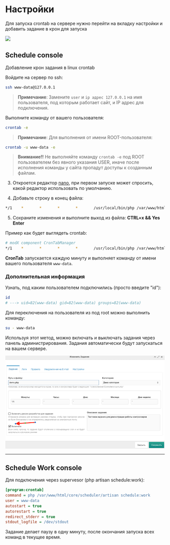 # Настройки

Для запуска crontab на сервере нужно перейти на вкладку настройки и добавить задание в крон для запуска

[![](https://file.modx.pro/files/c/9/6/c9634c8ea7f96f6e68eb35d66c04393bs.jpg)](https://file.modx.pro/files/c/9/6/c9634c8ea7f96f6e68eb35d66c04393b.png)

## Schedule console

Добавление крон задания в linux crontab

Войдите на сервер по ssh:

```bash
ssh www-data@127.0.0.1
```

> **Примечание**: Замените `user` и `ip адрес 127.0.0.1` на имя пользователя, под которым работает сайт, и IP адрес для подключения.

Выполните команду от вашего пользователя:

```bash
crontab -e
```

> **Примечание**: Для выполнения от имени ROOT-пользователя:

```bash
crontab -u www-data -e
```

> **Внимание!!** Не выполняйте команду `crontab -e` под ROOT пользователем без явного указания USER, иначе после исполнения команды у сайта пропадут доступы к
> созданным файлам.

3. Откроется редактор [nano](https://www.digitalocean.com/community/tutorials/how-to-use-cron-to-automate-tasks-ubuntu-1804), при первом запуске может спросить,
   какой редактор использовать по умолчанию.

4. Добавьте строку в конец файла:

```bash
*/1    *       *       *       *       /usr/local/bin/php /var/www/html/core/scheduler/artisan schedule:run 2>&1
```

5. Сохраните изменения и выполните выход из файла: **CTRL+x && Yes Enter**

Пример как будет выглядеть crontab:

```bash
# modX component CronTabManager
*/1    *       *       *       *       /usr/local/bin/php /var/www/html/core/scheduler/artisan schedule:run 2>&1
```

**CronTab** запускается каждую минуту и выполняет команду от имени вашего пользователя `www-data`.

### Дополнительная информация

Узнать, под каким пользователем подключились (просто введите "id"):

```bash
id
# ---> uid=82(www-data) gid=82(www-data) groups=82(www-data)
```

Для переключения на пользователя из под root можно выполнить команду:

```bash
su - www-data
```

Используя этот метод, можно включать и выключать задания через панель администрирования. Задания автоматически будут запускаться на вашем сервере.

![Включение-выключение крон заданий](https://raw.githubusercontent.com/astra-modx/modx-app-crontabmanager/refs/heads/master/docs/images/task_enable.png)

---

## Schedule Work console

Для подключения через supervesor (php artisan schedule:work):

```ini
[program:crontab]
command = php /var/www/html/core/scheduler/artisan schedule:work
user = www-data
autostart = true
autorestart = true
redirect_stderr = true
stdout_logfile = /dev/stdout
```

Задание делает паузу в одну минуту, после окончания запуска всех команд в текущее время.

